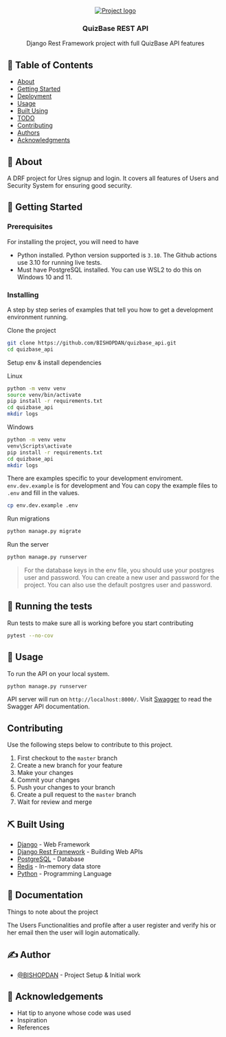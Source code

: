 <p align="center">
  <a href="" rel="noopener">
 <img src="https://www.python.org/static/img/python-logo@2x.png" alt="Project logo"></a>
</p>

<h3 align="center">QuizBase REST API</h3>


<p align="center"> Django Rest Framework project with full QuizBase API features
    <br> 
</p>

## 📝 Table of Contents

- [About](#about)
- [Getting Started](#getting_started)
- [Deployment](#deployment)
- [Usage](#usage)
- [Built Using](#built_using)
- [TODO](../TODO.md)
- [Contributing](../CONTRIBUTING.md)
- [Authors](#authors)
- [Acknowledgments](#acknowledgement)

## 🧐 About <a name = "about"></a>

A DRF project for Ures signup and login. It covers all features of Users and Security System for ensuring good security.

## 🏁 Getting Started <a name = "getting_started"></a>

### Prerequisites

For installing the project, you will need to have
- Python installed. Python version supported is `3.10`. The Github actions use 3.10 for running live tests.
- Must have PostgreSQL installed. You can use WSL2 to do this on Windows 10 and 11.

### Installing

A step by step series of examples that tell you how to get a development environment running.

Clone the project

```bash
git clone https://github.com/BISHOPDAN/quizbase_api.git
cd quizbase_api
```

Setup env & install dependencies

Linux

```bash
python -m venv venv
source venv/bin/activate
pip install -r requirements.txt
cd quizbase_api
mkdir logs
```

Windows

```bash
python -m venv venv
venv\Scripts\activate
pip install -r requirements.txt
cd quizbase_api
mkdir logs
```

There are examples specific to your development enviroment. `env.dev.example` is for development and You can copy the example files to `.env` and fill in the values.

```bash
cp env.dev.example .env
```

Run migrations

```bash
python manage.py migrate
```

Run the server

```bash
python manage.py runserver
```


> For the database keys in the env file, you should use your postgres user and password. You can create a new user and password for the project. You can also use the default postgres user and password.


## 🔧 Running the tests <a name = "tests"></a>

Run tests to make sure all is working before you start contributing

```bash
pytest --no-cov
```

## 🎈 Usage <a name="usage"></a>

To run the API on your local system.

```bash
python manage.py runserver
```

API server will run on `http://localhost:8000/`. Visit [Swagger](http://localhost:8000/quizs/) to read the Swagger API documentation.


## Contributing

Use the following steps below to contribute to this project.

1. First checkout to the `master` branch
2. Create a new branch for your feature
3. Make your changes
4. Commit your changes
5. Push your changes to your branch
6. Create a pull request to the `master` branch
7. Wait for review and merge


## ⛏️ Built Using <a name = "built_using"></a>

- [Django](https://www.djangoproject.com/) - Web Framework
- [Django Rest Framework](https://www.django-rest-framework.org/) - Building Web APIs
- [PostgreSQL](https://www.postgresql.org/) - Database
- [Redis](https://redis.io/) - In-memory data store
- [Python](https://www.python.org/) - Programming Language


## :book: Documentation <a name = "documentation"></a>

Things to note about the project

The Users Functionalities and profile after a user register
and verify his or her email then the user will login automatically.

## ✍️ Author <a name = "author"></a>

- [@BISHOPDAN](https://github.com/BISHOPDAN) - Project Setup & Initial work

## 🎉 Acknowledgements <a name = "acknowledgement"></a>

- Hat tip to anyone whose code was used
- Inspiration
- References
